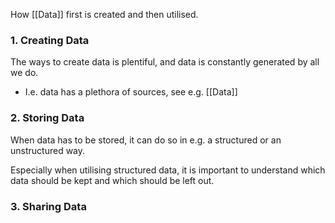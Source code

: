 How [[Data]] first is created and then utilised.
### 1. Creating Data
The ways to create data is plentiful, and data is constantly generated by all we do.
- I.e. data has a plethora of sources, see e.g. [[Data]]

### 2. Storing Data
When data has to be stored, it can do so in e.g. a structured or an unstructured way. 

Especially when utilising structured data, it is important to understand which data should be kept and which should be left out.
### 3. Sharing Data


